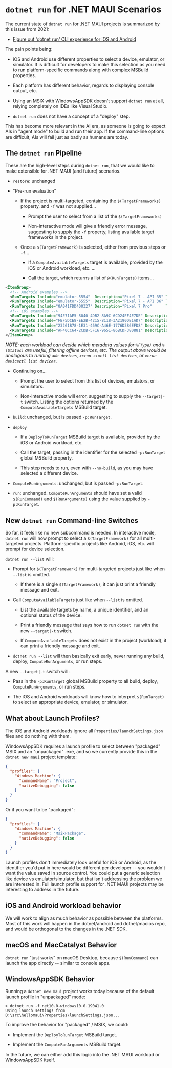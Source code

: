 # `dotnet run` for .NET MAUI Scenarios

The current state of `dotnet run` for .NET MAUI projects is summarized
by this issue from 2021:

* [Figure out 'dotnet run' CLI experience for iOS and Android](https://github.com/dotnet/xamarin/issues/26)

The pain points being:

* iOS and Android use different properties to select a device,
  emulator, or simulator. It is difficult for developers to make this
  selection as you need to run platform-specific commands along with
  complex MSBuild properties.

* Each platform has different behavior, regards to displaying console
  output, etc.

* Using an MSIX with WindowsAppSDK doesn't support `dotnet run` at all,
  relying completely on IDEs like Visual Studio.

* `dotnet run` does not have a concept of a "deploy" step.

This has become more relevant in the AI era, as someone is going to
expect AIs in "agent mode" to build and run their app. If the
command-line options are difficult, AIs will fail just as badly as
humans are today.

## The `dotnet run` Pipeline

These are the high-level steps during `dotnet run`, that we would like
to make extensible for .NET MAUI (and future) scenarios.

* `restore`: unchanged

* "Pre-run evaluation"

  * If the project is multi-targeted, containing the
    `$(TargetFrameworks)` property, and `-f` was not supplied...

    * Prompt the user to select from a list of the
      `$(TargetFrameworks)`

    * Non-interactive mode will give a friendly error message,
      suggesting to supply the `-f` property, listing available target
      frameworks in the project.

  * Once a `$(TargetFramework)` is selected, either from previous
    steps or `-f`...

    * If a `ComputeAvailableTargets` target is available, provided by
      the iOS or Android workload, etc. ...

    * Call the target, which returns a list of `@(RunTargets)` items...

```xml
<ItemGroup>
  <!-- Android examples -->
  <RunTargets Include="emulator-5554"  Description="Pixel 7 - API 35" Type="Emulator" Status="Offline" />
  <RunTargets Include="emulator-5555"  Description="Pixel 7 - API 36" Type="Emulator" Status="Online" />
  <RunTargets Include="0A041FDD400327" Description="Pixel 7 Pro"      Type="Device"   Status="Online" />
  <!-- iOS examples -->
  <RunTargets Include="94E71AE5-8040-4DB2-8A9C-6CD24EF4E7DE" Description="iPhone 11 - iOS 18.6" Type="Simulator" Status="Shutdown" />
  <RunTargets Include="FBF5DCE8-EE2B-4215-8118-3A2190DE1AD7" Description="iPhone 14 - iOS 26.0" Type="Simulator" Status="Booted" />
  <RunTargets Include="23261B78-1E31-469C-A46E-1776D386EFD8" Description="My iPhone 13"         Type="Device"    Status="Unavailable" />
  <RunTargets Include="AF40CC64-2CDB-5F16-9651-86BCDF380881" Description="My iPhone 15"         Type="Device"    Status="Paired" />
</ItemGroup>
```

_NOTE: each workload can decide which metadata values for `%(Type)`
and `%(Status)` are useful, filtering offline devices, etc. The output
above would be analogous to running `adb devices`, `xcrun simctl list
devices`, or `xcrun devicectl list devices`._

* Continuing on...

  * Prompt the user to select from this list of devices, emulators,
    or simulators.

  * Non-interactive mode will error, suggesting to supply the
    `--target|-t` switch. Listing the options returned by the
    `ComputeAvailableTargets` MSBuild target.

* `build`: unchanged, but is passed `-p:RunTarget`.

* `deploy`

  * If a `DeployToRunTarget` MSBuild target is available, provided by the
    iOS or Android workload, etc.

  * Call the target, passing in the identifier for the selected
    `-p:RunTarget` global MSBuild property.

  * This step needs to run, even with `--no-build`, as you may have
    selected a different device.

* `ComputeRunArguments`: unchanged, but is passed `-p:RunTarget`.

* `run`: unchanged. `ComputeRunArguments` should have set a valid
  `$(RunCommand)` and `$(RunArguments)` using the value supplied by
  `-p:RunTarget`.

## New `dotnet run` Command-line Switches

So far, it feels like no new subcommand is needed. In interactive
mode, `dotnet run` will now prompt to select a `$(TargetFramework)`
for all multi-targeted projects. Platform-specific projects like
Android, iOS, etc. will prompt for device selection.

`dotnet run --list` will:

* Prompt for `$(TargetFramework)` for multi-targeted projects just
  like when `--list` is omitted.

  * If there is a single `$(TargetFramework)`, it can just print a
    friendly message and exit.

* Call `ComputeAvailableTargets` just like when `--list` is omitted.

  * List the available targets by name, a unique identifier, and an
    optional status of the device.

  * Print a friendly message that says how to run `dotnet run` with
    the new `--target|-t` switch.

  * If `ComputeAvailableTargets` does not exist in the project
    (workload), it can print a friendly message and exit.

* `dotnet run --list` will then basically exit early, never running
  any build, deploy, `ComputeRunArguments`, or run steps.

A new `--target|-t` switch will:

* Pass in the `-p:RunTarget` global MSBuild property to all build,
  deploy, `ComputeRunArguments`, or run steps.

* The iOS and Android workloads will know how to interpret `$(RunTarget)`
  to select an appropriate device, emulator, or simulator.

## What about Launch Profiles?

The iOS and Android workloads ignore all
`Properties/launchSettings.json` files and do nothing with them.

WindowsAppSDK requires a launch profile to select between "packaged"
MSIX and an "unpackaged" .exe, and so we currently provide this in the
`dotnet new maui` project template:

```json
{
  "profiles": {
    "Windows Machine": {
      "commandName": "Project",
      "nativeDebugging": false
    }
  }
}
```

Or if you want to be "packaged":

```json
{
  "profiles": {
    "Windows Machine": {
      "commandName": "MsixPackage",
      "nativeDebugging": false
    }
  }
}
```

Launch profiles don't immediately look useful for iOS or Android, as
the identifier you'd put in here would be different per developer --
you wouldn't want the value saved in source control. You could put a
generic selection like device vs emulator/simulator, but that isn't
addressing the problem we are interested in. Full launch profile
support for .NET MAUI projects may be interesting to address in the
future.

## iOS and Android workload behavior

We will work to align as much behavior as possible between the
platforms. Most of this work will happen in the dotnet/android and
dotnet/macios repo, and would be orthogonal to the changes in the .NET
SDK.

## macOS and MacCatalyst Behavior

`dotnet run` "just works" on macOS Desktop, because `$(RunCommand)`
can launch the app directly -- similar to console apps.

## WindowsAppSDK Behavior

Running a `dotnet new maui` project works today because of the default
launch profile in "unpackaged" mode:

```dotnetcli
> dotnet run -f net10.0-windows10.0.19041.0
Using launch settings from D:\src\hellomaui\Properties\launchSettings.json...
```

To improve the behavior for "packaged" / MSIX, we could:

* Implement the `DeployToRunTarget` MSBuild target.

* Implement the `ComputeRunArguments` MSBuild target.

In the future, we can either add this logic into the .NET MAUI
workload or WindowsAppSDK itself.
